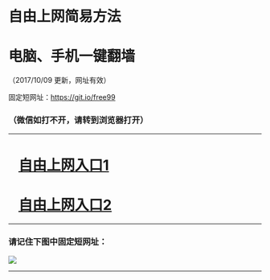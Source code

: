 ﻿# 自由上网简易方法

# 电脑、手机一键翻墙

（2017/10/09 更新，网址有效）

固定短网址：https://git.io/free99

### （微信如打不开，请转到浏览器打开）


***





# &nbsp;&nbsp; <a href="http://ft1710511718.fwq-tz-1001.info/fwqtz01.html?t=100900114475 " target="_blank">自由上网入口1</a>
# &nbsp;&nbsp; <a href="http://ft2509521859.fwq-tz-1002.info/fwqtz02.html?t=100900129726 " target="_blank">自由上网入口2</a>
***

### 请记住下图中固定短网址：

<img src="https://s3-us-west-2.amazonaws.com/fwq-1001/yjfq-20170905okok.png" /> 


***

